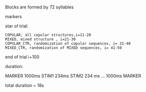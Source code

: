 Blocks are formed by 72 syllables 

markers 

star of trial:

    COPULAR, all copular structures,i=11-20
    MIXED, mixed structure , i=21-30
    COPULAR_CTR, randomization of copular sequences, i= 31-40
    MIXED_CTR, randomization of MIXED sequences, i= 41-50

end of trial i+100

duration:

MARKER 1000ms STIM1 234ms STIM2 234 ms ...  1000ms MARKER

total duration ~ 18s
